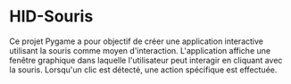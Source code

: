 # HID-Souris
Ce projet Pygame a pour objectif de créer une application interactive utilisant la souris comme moyen d'interaction. L'application affiche une fenêtre graphique dans laquelle l'utilisateur peut interagir en cliquant avec la souris. Lorsqu'un clic est détecté, une action spécifique est effectuée.
